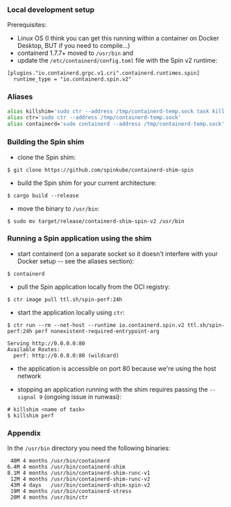### Local development setup

Prerequisites:

* Linux OS (I think you can get this running within a container on Docker Desktop, BUT if you need to compile...)
* containerd 1.7.7+ moved to `/usr/bin` and 
* update the `/etc/containerd/config.toml` file with the Spin v2 runtime:

```
[plugins."io.containerd.grpc.v1.cri".containerd.runtimes.spin]
  runtime_type = "io.containerd.spin.v2"
```

### Aliases

```bash
alias killshim='sudo ctr --address /tmp/containerd-temp.sock task kill $1 --all --signal 9'
alias ctr='sudo ctr --address /tmp/containerd-temp.sock'
alias containerd='sudo containerd --address /tmp/containerd-temp.sock'
```

### Building the Spin shim

* clone the Spin shim:

```
$ git clone https://github.com/spinkube/containerd-shim-spin
```

* build the Spin shim for your current architecture:

```
$ cargo build --release
```

* move the binary to `/usr/bin`:

```
$ sudo mv target/release/containerd-shim-spin-v2 /usr/bin
```


### Running a Spin application using the shim

* start containerd (on a separate socket so it doesn't interfere with your Docker setup -- see the aliases section):

```
$ containerd
```

* pull the Spin application locally from the OCI registry:

```
$ ctr image pull ttl.sh/spin-perf:24h
```

* start the application locally using `ctr`:

```
$ ctr run --rm --net-host --runtime io.containerd.spin.v2 ttl.sh/spin-perf:24h perf nonexistent-required-entrypoint-arg

Serving http://0.0.0.0:80
Available Routes:
  perf: http://0.0.0.0:80 (wildcard)
```

* the application is accessible on port 80 because we're using the host network

* stopping an application running with the shim requires passing the `--signal 9` (ongoing issue in runwasi):

```
# killshim <name of task>
$ killshim perf
```

### Appendix

In the `/usr/bin` directory you need the following binaries:

```
 40M 4 months /usr/bin/containerd
6.4M 4 months /usr/bin/containerd-shim
8.1M 4 months /usr/bin/containerd-shim-runc-v1
 12M 4 months /usr/bin/containerd-shim-runc-v2
 43M 4 days   /usr/bin/containerd-shim-spin-v2
 19M 4 months /usr/bin/containerd-stress
 20M 4 months /usr/bin/ctr
```
